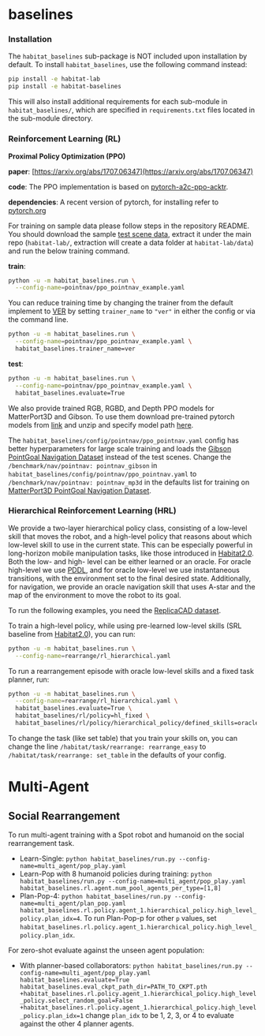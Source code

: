 baselines
==============================
### Installation

The `habitat_baselines` sub-package is NOT included upon installation by default. To install `habitat_baselines`, use the following command instead:
```bash
pip install -e habitat-lab
pip install -e habitat-baselines
```
This will also install additional requirements for each sub-module in `habitat_baselines/`, which are specified in `requirements.txt` files located in the sub-module directory.


### Reinforcement Learning (RL)

**Proximal Policy Optimization (PPO)**

**paper**: [https://arxiv.org/abs/1707.06347](https://arxiv.org/abs/1707.06347)

**code**: The PPO implementation is based on
[pytorch-a2c-ppo-acktr](https://github.com/ikostrikov/pytorch-a2c-ppo-acktr).

**dependencies**: A recent version of pytorch, for installing refer to [pytorch.org](https://pytorch.org/)

For training on sample data please follow steps in the repository README. You should download the sample [test scene data](http://dl.fbaipublicfiles.com/habitat/habitat-test-scenes.zip), extract it under the main repo (`habitat-lab/`, extraction will create a data folder at `habitat-lab/data`) and run the below training command.

**train**:
```bash
python -u -m habitat_baselines.run \
  --config-name=pointnav/ppo_pointnav_example.yaml
```

You can reduce training time by changing the trainer from the default implement to [VER](rl/ver/README.md) by
setting `trainer_name` to `"ver"` in either the config or via the command line.

```bash
python -u -m habitat_baselines.run \
  --config-name=pointnav/ppo_pointnav_example.yaml \
  habitat_baselines.trainer_name=ver
```

**test**:
```bash
python -u -m habitat_baselines.run \
  --config-name=pointnav/ppo_pointnav_example.yaml \
  habitat_baselines.evaluate=True
```

We also provide trained RGB, RGBD, and Depth PPO  models for MatterPort3D and Gibson.
To use them download pre-trained pytorch models from [link](https://dl.fbaipublicfiles.com/habitat/data/baselines/v1/habitat_baselines_v2.zip) and unzip and specify model path [here](agents/ppo_agents.py#L151).

The `habitat_baselines/config/pointnav/ppo_pointnav.yaml` config has better hyperparameters for large scale training and loads the [Gibson PointGoal Navigation Dataset](/README.md#datasets) instead of the test scenes.
Change the `/benchmark/nav/pointnav: pointnav_gibson` in `habitat_baselines/config/pointnav/ppo_pointnav.yaml` to `/benchmark/nav/pointnav: pointnav_mp3d` in the defaults list for training on [MatterPort3D PointGoal Navigation Dataset](/README.md#datasets).

### Hierarchical Reinforcement Learning (HRL)

We provide a two-layer hierarchical policy class, consisting of a low-level skill that moves the robot, and a high-level policy that reasons about which low-level skill to use in the current state. This can be especially powerful in long-horizon mobile manipulation tasks, like those introduced in [Habitat2.0](https://arxiv.org/abs/2106.14405). Both the low- and high- level can be either learned or an oracle. For oracle high-level we use [PDDL](https://planning.wiki/guide/whatis/pddl), and for oracle low-level we use instantaneous transitions, with the environment set to the final desired state. Additionally, for navigation, we provide an oracle navigation skill that uses A-star and the map of the environment to move the robot to its goal.

To run the following examples, you need the [ReplicaCAD dataset](https://github.com/facebookresearch/habitat-sim/blob/main/DATASETS.md#replicacad).

To train a high-level policy, while using pre-learned low-level skills (SRL baseline from [Habitat2.0](https://arxiv.org/abs/2106.14405)), you can run:

```bash
python -u -m habitat_baselines.run \
  --config-name=rearrange/rl_hierarchical.yaml
```
To run a rearrangement episode with oracle low-level skills and a fixed task planner, run:

```bash
python -u -m habitat_baselines.run \
  --config-name=rearrange/rl_hierarchical.yaml \
  habitat_baselines.evaluate=True \
  habitat_baselines/rl/policy=hl_fixed \
  habitat_baselines/rl/policy/hierarchical_policy/defined_skills=oracle_skills
```

To change the task (like set table) that you train your skills on, you can change the line `/habitat/task/rearrange: rearrange_easy` to `/habitat/task/rearrange: set_table` in the defaults of your config.

# Multi-Agent

## Social Rearrangement

To run multi-agent training with a Spot robot and humanoid on the social rearrangement task. 
- Learn-Single: `python habitat_baselines/run.py --config-name=multi_agent/pop_play.yaml`
- Learn-Pop with 8 humanoid policies during training: `python habitat_baselines/run.py --config-name=multi_agent/pop_play.yaml habitat_baselines.rl.agent.num_pool_agents_per_type=[1,8]`
- Plan-Pop-4: `python habitat_baselines/run.py --config-name=multi_agent/plan_pop.yaml habitat_baselines.rl.policy.agent_1.hierarchical_policy.high_level_policy.plan_idx=4`. To run Plan-Pop-p for other `p` values, set `habitat_baselines.rl.policy.agent_1.hierarchical_policy.high_level_policy.plan_idx`.

For zero-shot evaluate against the unseen agent population: 
- With planner-based collaborators: `python habitat_baselines/run.py --config-name=multi_agent/pop_play.yaml habitat_baselines.evaluate=True habitat_baselines.eval_ckpt_path_dir=PATH_TO_CKPT.pth +habitat_baselines.rl.policy.agent_1.hierarchical_policy.high_level_policy.select_random_goal=False +habitat_baselines.rl.policy.agent_1.hierarchical_policy.high_level_policy.plan_idx=1` change `plan_idx` to be 1, 2, 3, or 4 to evaluate against the other 4 planner agents.


